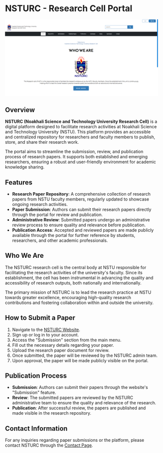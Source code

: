 # NSTURC - Research Cell Portal

![NSTURC Logo](images/nsturc_home.png)

## Overview

**NSTURC (Noakhali Science and Technology University Research Cell)** is a digital platform designed to facilitate research activities at Noakhali Science and Technology University (NSTU). This platform provides an accessible and centralized repository for researchers and faculty members to publish, store, and share their research work.

The portal aims to streamline the submission, review, and publication process of research papers. It supports both established and emerging researchers, ensuring a robust and user-friendly environment for academic knowledge sharing.

## Features

- **Research Paper Repository**: A comprehensive collection of research papers from NSTU faculty members, regularly updated to showcase ongoing research activities.
- **Paper Submission**: Authors can submit their research papers directly through the portal for review and publication.
- **Administrative Review**: Submitted papers undergo an administrative review process to ensure quality and relevance before publication.
- **Publication Access**: Accepted and reviewed papers are made publicly available through the portal for further reference by students, researchers, and other academic professionals.

## Who We Are

The NSTURC research cell is the central body at NSTU responsible for facilitating the research activities of the university's faculty. Since its establishment, the cell has been instrumental in advancing the quality and accessibility of research outputs, both nationally and internationally.

The primary mission of NSTURC is to lead the research practice at NSTU towards greater excellence, encouraging high-quality research contributions and fostering collaboration within and outside the university.

## How to Submit a Paper

1. Navigate to the [NSTURC Website](#).
2. Sign up or log in to your account.
3. Access the "Submission" section from the main menu.
4. Fill out the necessary details regarding your paper.
5. Upload the research paper document for review.
6. Once submitted, the paper will be reviewed by the NSTURC admin team.
7. Upon approval, the paper will be made publicly visible on the portal.

## Publication Process

- **Submission**: Authors can submit their papers through the website's "Submission" feature.
- **Review**: The submitted papers are reviewed by the NSTURC administrative team to ensure the quality and relevance of the research.
- **Publication**: After successful review, the papers are published and made visible in the research repository.

## Contact Information

For any inquiries regarding paper submissions or the platform, please contact NSTURC through the [Contact Page](#).
